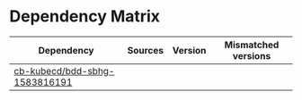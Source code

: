 # Dependency Matrix

Dependency | Sources | Version | Mismatched versions
---------- | ------- | ------- | -------------------
[cb-kubecd/bdd-sbhg-1583816191](https://github.com/cb-kubecd/bdd-sbhg-1583816191.git) |  | []() | 
